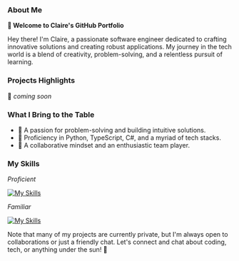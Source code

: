 
### About Me
**👋 Welcome to Claire's GitHub Portfolio**

Hey there! I'm Claire, a passionate software engineer dedicated to crafting innovative solutions and creating robust applications. My journey in the tech world is a blend of creativity, problem-solving, and a relentless pursuit of learning.

### Projects Highlights
🌟 *coming soon*

### What I Bring to the Table
- 🧠 A passion for problem-solving and building intuitive solutions.<br>
- 🚀 Proficiency in Python, TypeScript, C#, and a myriad of tech stacks.<br>
- 🤝 A collaborative mindset and an enthusiastic team player.


### My Skills
*Proficient*

[![My Skills](https://skillicons.dev/icons?i=py,ts,js,react,git,github,flask,django,fastapi,docker,postgres,bash,vscode,visualstudio,figma,jenkins,jest)](https://skillicons.dev)

*Familiar*

[![My Skills](https://skillicons.dev/icons?i=java,cs,go,aws,vim,linux,dotnet,express,nodejs,tensorflow,unity,postman)](https://skillicons.dev)


Note that many of my projects are currently private, but I'm always open to collaborations or just a friendly chat. Let's connect and chat about coding, tech, or anything under the sun! 🌟
